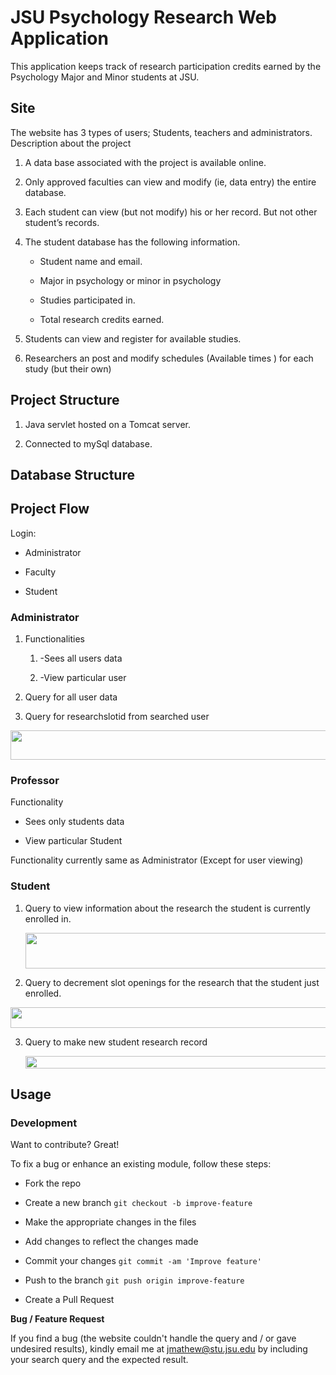 # JSU Psychology Research Web Application

This application keeps track of research participation credits earned by
the Psychology Major and Minor students at JSU.

## **Site**

The website has 3 types of users; Students, teachers and administrators.
Description about the project

1.  A data base associated with the project is available online.

2.  Only approved faculties can view and modify (ie, data entry) the
    entire database.

3.  Each student can view (but not modify) his or her record. But not
    other student’s records.

4.  The student database has the following information.

    -  Student name and email.

    -  Major in psychology or minor in psychology

    -  Studies participated in.

    -  Total research credits earned.

5.  Students can view and register for available studies.

6.  Researchers an post and modify schedules (Available times ) for each
    study (but their own)

## **Project Structure**

1.  Java servlet hosted on a Tomcat server.

2.  Connected to mySql database.

## **Database Structure**



## **Project Flow**

 Login:

- Administrator

- Faculty

- Student

### **Administrator**

1.  Functionalities

    1.  -Sees all users data

    2.  -View particular user

2.  Query for all user data



3.  Query for researchslotid from searched user

<img src="media/image3.PNG" width="624" height="47" />

### Professor 

Functionality

- Sees only students data

- View particular Student

Functionality currently same as Administrator (Except for user viewing)

### Student

1.  Query to view information about the research the student is
    currently enrolled in.

    <img src="media/image4.PNG" width="624" height="57" />

2.  Query to decrement slot openings for the research that the student
    just enrolled.

 <img src="media/image5.PNG" width="624" height="33" />

3.  Query to make new student research record

    <img src="media/image6.PNG" width="624" height="20" />

## **Usage**

### **Development**

Want to contribute? Great!

To fix a bug or enhance an existing module, follow these steps:

-   Fork the repo

-   Create a new branch `git checkout -b improve-feature`

-   Make the appropriate changes in the files

-   Add changes to reflect the changes made

-   Commit your changes `git commit -am 'Improve feature'`

-   Push to the branch `git push origin improve-feature`

-   Create a Pull Request

**Bug / Feature Request**

If you find a bug (the website couldn't handle the query and / or gave
undesired results), kindly email me at <jmathew@stu.jsu.edu> by
including your search query and the expected result.
